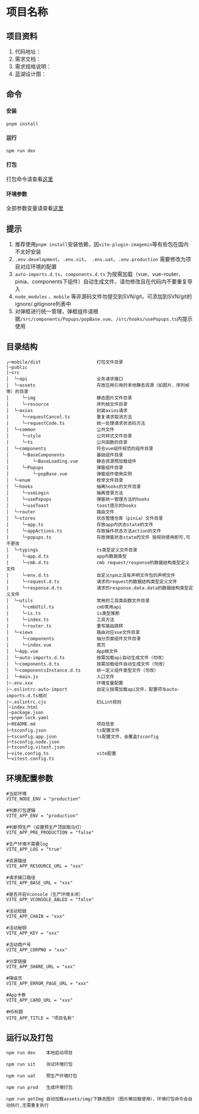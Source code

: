 <!--
 * @Author: dushuai
 * @Date: 2023-03-17 09:30:38
 * @LastEditors: dushuai
 * @LastEditTime: 2023-04-11 14:47:34
 * @description: 框架说明
-->
# 项目名称

## 项目资料

1. 代码地址：
2. 需求文档：
3. 需求规格说明：
4. 蓝湖设计图：

## 命令

#### 安装
```
pnpm install
```

#### 运行
```
npm run dev
```

#### 打包
打包命令请查看[这里](#运行以及打包)

#### 环境参数
全部参数变量请查看[这里](#环境配置参数)

## 提示

1. 推荐使用`pnpm install`安装依赖，因`vite-plugin-imagemin`等有些包在国内不太好安装
2. `.env.development`、`.env.sit`、` .env.uat`、`.env.production` 需要修改为项目对应环境的配置
3. `auto-imports.d.ts`、`components.d.ts` 为按需加载（vue、vue-router、pinia、components下组件）自动生成文件，请勿修改且在代码内不要重复导入
4. `node_modules` 、`mobile` 等非源码文件勿提交到SVN/git，可添加到SVN/git的ignore/.gitignore列表中
5. 对弹框进行统一管理，弹框组件请根据`/src/components/Popups/popBase.vue`、`/src/hooks/usePopups.ts`内提示使用

## 目录结构

```
┌─mobile/dist                     打包文件目录
|─public
|─src
│  └─api          	              业务请求接口
│  └─assets            	          存放应用引用的本地静态资源（如图片、序列帧等）的目录
│     └─img            	          静态图片文件目录
│     └─resource                  序列帧文件目录
│  └─axios            	          封装axios请求
|     └─requestCancel.ts          重复请求取消方法
|     └─requestCode.ts            统一处理请求状态码方法
│  └─common            	          公共文件
│     └─style            	      公共样式文件目录
|     └─ts                        公共函数的目录
│  └─components                   符合vue组件规范的组件目录
│     └─BaseComponents            基础组件目录
│         └─BaseLoading.vue       静态资源预加载组件
│     └─Popups                    弹窗组件目录
│         └─popBase.vue           弹窗组件使用实例
│  └─enum                         枚举文件目录
│  └─hooks                        抽离hooks的文件目录
│     └─useLogin                  抽离登录方法
│     └─usePopups                 弹窗统一管理方法的hooks
│     └─useToast                  toast提示的hooks
│  └─router                       路由文件
│  └─stores                       状态管理仓库（pinia）文件目录
|     └─app.ts                    存放app内状态state的文件
|     └─appActions.ts             存放操作状态方法action的文件
|     └─popups.ts                 存放弹窗状态state的文件 按规则使用即可,可不更改
│  └─typings                      ts类型定义文件目录
|     └─app.d.ts                  app内数据类型
|     └─cmb.d.ts                  cmb request/response的数据结构类型定义文件
|     └─env.d.ts                  自定义npm上没有声明文件包的声明文件
|     └─request.d.ts              请求的request的数据结构类型定义文件
|     └─response.d.ts             请求的response.data.data的数据结构类型定义文件
│  └─utils                        常用的工具类函数文件目录
|     └─cmbUtil.ts                cmb常用api
|     └─is.ts                     is类型推断
|     └─index.ts                  工具方法
|     └─router.ts                 重写路由跳转
│  └─views                        路由对应vue文件目录
|     └─components                抽分页面组件文件目录
|     └─index.vue                 首页
│  └─App.vue                      App根文件
│  └─auto-imports.d.ts            按需加载api自动生成文件（勿改）
│  └─components.d.ts              按需加载组件自动生成文件（勿改）
│  └─componentsInstance.d.ts      统一定义组件类型文件（勿改）
│  └─main.js                      入口文件
|─.env.xxx              	      环境变量配置
|─.eslintrc-auto-import           自定义按需加载api文件，配置项与auto-imports.d.ts相对
|─.eslintrc.cjs                   ESLint规则
│─index.html
│─package.json
│─pnpm-lock.yaml
├─README.md                       项目信息
├─tsconfig.json                   ts配置文件
├─tsconfig.app.json               ts配置文件，会覆盖tsconfig
├─tsconfig.node.json
├─tsconfig.vitest.json
├─vite.config.ts                  vite配置
└─vitest.config.ts
```

## 环境配置参数

```
#当前环境
VITE_NODE_ENV = "production"

#判断打包逻辑
VITE_APP_ENV = "production"

#判断预生产（设置预生产顶部跑马灯）
VITE_APP_PRE_PRODUCTION = "false"

#生产环境不需要log
VITE_APP_LOG = "true"

#资源路径
VITE_APP_RESOURCE_URL = "xxx"

#请求接口路径
VITE_APP_BASE_URL = "xxx"

#是否开启Vconsole（生产环境关闭）
VITE_APP_VCONSOLE_ABLED = "false"

#活动短链
VITE_APP_CHAIN = "xxx"

#活动秘钥
VITE_APP_KEY = "xxx"

#活动商户号
VITE_APP_CORPNO = "xxx"

#分享链接
VITE_APP_SHARE_URL = "xxx"

#降级页
VITE_APP_ERROR_PAGE_URL = "xxx"

#App卡券
VITE_APP_CARD_URL = "xxx"

#H5标题
VITE_APP_TITLE = "项目名称"
```

## 运行以及打包

```
npm run dev    本地启动项目

npm run sit    测试环境打包

npm run uat    预生产环境打包

npm run prod   生成环境打包

npm run getImg 自动加载assets/img/下静态图片（图片懒加载使用），环境打包命令会自动执行,无需重复执行
```
